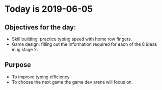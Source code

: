 # Today is 2019-06-05

## Objectives for the day:

- Skill building: practice typing speed with home row fingers.
- Game design: filling out the information required for each of the 8 ideas in ig stage 2.

## Purpose

- To improve typing efficiency
- To choose the next game the game dev arena will focus on.
